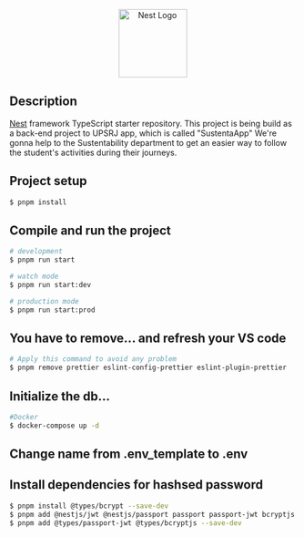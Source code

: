 <p align="center">
  <a href="http://nestjs.com/" target="blank"><img src="https://nestjs.com/img/logo-small.svg" width="120" alt="Nest Logo" /></a>
</p>

[circleci-image]: https://img.shields.io/circleci/build/github/nestjs/nest/master?token=abc123def456
[circleci-url]: https://circleci.com/gh/nestjs/nest

## Description

[Nest](https://github.com/nestjs/nest) framework TypeScript starter repository.
This project is being build as a back-end project to UPSRJ app, which is called "SustentaApp"
We're gonna help to the Sustentability department to get an easier way to follow the student's activities during their journeys.

## Project setup

```bash
$ pnpm install
```

## Compile and run the project

```bash
# development
$ pnpm run start

# watch mode
$ pnpm run start:dev

# production mode
$ pnpm run start:prod
```

## You have to remove... and refresh your VS code

```bash
# Apply this command to avoid any problem
$ pnpm remove prettier eslint-config-prettier eslint-plugin-prettier
```

## Initialize the db...

```bash
#Docker
$ docker-compose up -d

```

## Change name from .env_template to .env

## Install dependencies for hashsed password

```bash
$ pnpm install @types/bcrypt --save-dev
$ pnpm add @nestjs/jwt @nestjs/passport passport passport-jwt bcryptjs
$ pnpm add @types/passport-jwt @types/bcryptjs --save-dev

```
